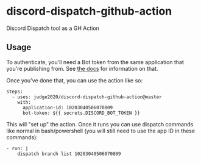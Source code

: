 # discord-dispatch-github-action
 Discord Dispatch tool as a GH Action


## Usage

To authenticate, you'll need a Bot token from the same application that you're publishing from. See [the docs](https://discordapp.com/developers/docs/dispatch/branches-and-builds#authorizing-yourself-to-use-it) for information on that.

Once you've done that, you can use the action like so:

```
steps:
  - uses: judge2020/discord-dispatch-github-action@master
    with:
      application-id: 10203040506070809
      bot-token: ${{ secrets.DISCORD_BOT_TOKEN }}
```

This will "set up" the action. Once it runs you can use dispatch commands like normal in bash/powershell (you will still need to use the app ID in these commands):

```
- run: |
    dispatch branch list 10203040506070809
```
